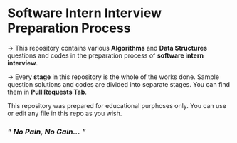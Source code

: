 # Software Intern Interview Preparation Process

-> This repository contains various **Algorithms** and **Data Structures** questions and codes in the preparation process of **software intern interview**.

-> Every **stage** in this repository is the whole of the works done. Sample question solutions and codes are divided into separate stages. You can find them in **Pull Requests Tab**.

This repository was prepared for educational purphoses only. You can use or edit any file in this repo as you wish.

### *" No Pain, No Gain... "*

